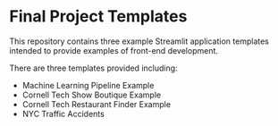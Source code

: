# Final Project Templates

This repository contains three example Streamlit application templates intended to provide examples of front-end development.

There are three templates provided including:
* Machine Learning Pipeline Example
* Cornell Tech Show Boutique Example
* Cornell Tech Restaurant Finder Example
* NYC Traffic Accidents